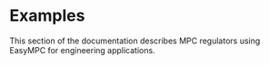 # Examples

This section of the documentation describes MPC regulators using EasyMPC for engineering applications.

  

